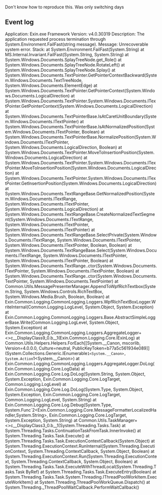 Don't know how to reproduce this.
Was only switching days


Event log
---------

Application: Exin.exe
Framework Version: v4.0.30319
Description: The application requested process termination through System.Environment.FailFast(string message).
Message: Unrecoverable system error.
Stack:
   at System.Environment.FailFast(System.String)
   at MS.Internal.Invariant.FailFast(System.String, System.String)
   at System.Windows.Documents.SplayTreeNode.get_Role()
   at System.Windows.Documents.SplayTreeNode.RotateLeft()
   at System.Windows.Documents.SplayTreeNode.Splay()
   at System.Windows.Documents.TextPointer.GetPointerContextBackward(System.Windows.Documents.TextTreeNode, System.Windows.Documents.ElementEdge)
   at System.Windows.Documents.TextPointer.GetPointerContext(System.Windows.Documents.LogicalDirection)
   at System.Windows.Documents.TextPointer.System.Windows.Documents.ITextPointer.GetPointerContext(System.Windows.Documents.LogicalDirection)
   at System.Windows.Documents.TextPointerBase.IsAtCaretUnitBoundary(System.Windows.Documents.ITextPointer)
   at System.Windows.Documents.TextPointerBase.IsAtNormalizedPosition(System.Windows.Documents.ITextPointer, Boolean)
   at System.Windows.Documents.TextPointerBase.NormalizePosition(System.Windows.Documents.ITextPointer, System.Windows.Documents.LogicalDirection, Boolean)
   at System.Windows.Documents.TextPointer.MoveToInsertionPosition(System.Windows.Documents.LogicalDirection)
   at System.Windows.Documents.TextPointer.System.Windows.Documents.ITextPointer.MoveToInsertionPosition(System.Windows.Documents.LogicalDirection)
   at System.Windows.Documents.TextPointer.System.Windows.Documents.ITextPointer.GetInsertionPosition(System.Windows.Documents.LogicalDirection)
   at System.Windows.Documents.TextRangeBase.GetNormalizedPosition(System.Windows.Documents.ITextRange, System.Windows.Documents.ITextPointer, System.Windows.Documents.LogicalDirection)
   at System.Windows.Documents.TextRangeBase.CreateNormalizedTextSegment(System.Windows.Documents.ITextRange, System.Windows.Documents.ITextPointer, System.Windows.Documents.ITextPointer)
   at System.Windows.Documents.TextRangeBase.SelectPrivate(System.Windows.Documents.ITextRange, System.Windows.Documents.ITextPointer, System.Windows.Documents.ITextPointer, Boolean, Boolean)
   at System.Windows.Documents.TextRangeBase.Select(System.Windows.Documents.ITextRange, System.Windows.Documents.ITextPointer, System.Windows.Documents.ITextPointer, Boolean)
   at System.Windows.Documents.TextRange..ctor(System.Windows.Documents.ITextPointer, System.Windows.Documents.ITextPointer, Boolean)
   at System.Windows.Documents.TextRange..ctor(System.Windows.Documents.TextPointer, System.Windows.Documents.TextPointer)
   at Common.Utils.MessagePresenterManager.AppendToWpfRichTextbox(System.String, System.Windows.Controls.RichTextBox, System.Windows.Media.Brush, Boolean, Boolean)
   at Exin.Common.Logging.CommonLogging.Loggers.WpfRichTextBoxLogger.WriteInternal(Common.Logging.LogLevel, System.Object, System.Exception)
   at Exin.Common.Logging.CommonLogging.Loggers.Base.AbstractSimpleLoggerBase.Write(Common.Logging.LogLevel, System.Object, System.Exception)
   at Exin.Common.Logging.CommonLogging.Loggers.AggregateLogger+<>c__DisplayClass9_0.<DoLog>b__1(Exin.Common.Logging.Core.IExinLog)
   at Common.Utils.Helpers.Helpers.ForEach[[System.__Canon, mscorlib, Version=4.0.0.0, Culture=neutral, PublicKeyToken=b77a5c561934e089]](System.Collections.Generic.IEnumerable`1<System.__Canon>, System.Action`1<System.__Canon>)
   at Exin.Common.Logging.CommonLogging.Loggers.AggregateLogger.DoLog(Exin.Common.Logging.Core.LogData)
   at Exin.Common.Logging.Core.Log.DoLog(System.String, System.Object, System.Exception, Exin.Common.Logging.Core.LogTarget, Common.Logging.LogLevel)
   at Exin.Common.Logging.Core.Log.DoLog(System.Type, System.Object, System.Exception, Exin.Common.Logging.Core.LogTarget, Common.Logging.LogLevel, System.String)
   at Exin.Common.Logging.Core.Log.Debug(System.Type, System.Func`2<Exin.Common.Logging.Core.MessageFormatterLocalizedHandler,System.String>, Exin.Common.Logging.Core.LogTarget, System.Exception, System.String)
   at Common.Utils.TaskManager+<>c__DisplayClass3_0.<AfterTaskStarted>b__1(System.Threading.Tasks.Task)
   at System.Threading.Tasks.ContinuationTaskFromTask.InnerInvoke()
   at System.Threading.Tasks.Task.Execute()
   at System.Threading.Tasks.Task.ExecutionContextCallback(System.Object)
   at System.Threading.ExecutionContext.RunInternal(System.Threading.ExecutionContext, System.Threading.ContextCallback, System.Object, Boolean)
   at System.Threading.ExecutionContext.Run(System.Threading.ExecutionContext, System.Threading.ContextCallback, System.Object, Boolean)
   at System.Threading.Tasks.Task.ExecuteWithThreadLocal(System.Threading.Tasks.Task ByRef)
   at System.Threading.Tasks.Task.ExecuteEntry(Boolean)
   at System.Threading.Tasks.Task.System.Threading.IThreadPoolWorkItem.ExecuteWorkItem()
   at System.Threading.ThreadPoolWorkQueue.Dispatch()
   at System.Threading._ThreadPoolWaitCallback.PerformWaitCallback()
